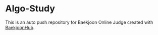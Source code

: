 # Algo-Study
This is an auto push repository for Baekjoon Online Judge created with [BaekjoonHub](https://github.com/BaekjoonHub/BaekjoonHub).
